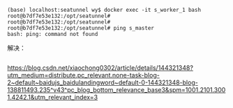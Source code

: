 
```
(base) localhost:seatunnel wy$ docker exec -it s_worker_1 bash
root@b7df7e53e132:/opt/seatunnel#
root@b7df7e53e132:/opt/seatunnel#
root@b7df7e53e132:/opt/seatunnel# ping s_master
bash: ping: command not found
```

解决：
```

```


https://blog.csdn.net/xiaochong0302/article/details/144321348?utm_medium=distribute.pc_relevant.none-task-blog-2~default~baidujs_baidulandingword~default-0-144321348-blog-138811493.235^v43^pc_blog_bottom_relevance_base3&spm=1001.2101.3001.4242.1&utm_relevant_index=3
